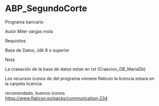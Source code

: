 # ABP_SegundoCorte
Programa bancario

Autor Miler vargas mola

Requisitos

Base de Datos,
Jdk 8 o superior

Nota

La craeación de la base de datos estan en txt (Craecion_DB_MariaDb)

Los recursos iconos de del programa vienene flaticon
la licencia estara en la carpeta licencia

recomendado, buenos iconos
https://www.flaticon.es/packs/communication-234
